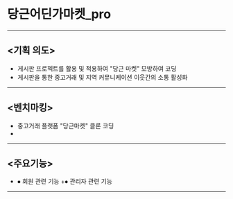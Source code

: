 # 당근어딘가마켓_pro
---
## <기획 의도>
+ 게시판 프로젝트를 활용 및 적용하여 "당근 마켓" 모방하여 코딩
+ 게시판을 통한 중고거래 및 지역 커뮤니케이션 이웃간의 소통 활성화
---
## <벤치마킹>
+ 중고거래 플랫폼 "당근마켓" 클론 코딩
+
---
## <주요기능>
+ ⦁	회원 관련 기능
+⦁	관리자 관련 기능
---
